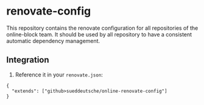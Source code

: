 # renovate-config

This repository contains the renovate configuration for all repositories of the online-block team. It should be used by all repository to have a consistent automatic dependency management.

## Integration

1. Reference it in your `renovate.json`:
```
{
  "extends": ["github>sueddeutsche/online-renovate-config"]
}
```
